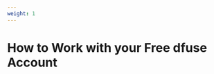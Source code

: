 ```yaml
---
weight: 1
---
```


# How to Work with your Free dfuse Account

<!-- TODO: we should have ONE such article, and _redirect_ to that article, not one for each chain -->
